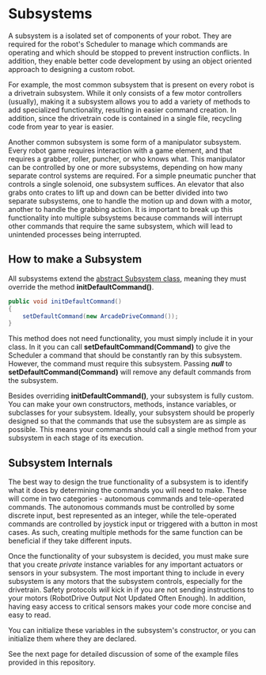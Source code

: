 # Subsystems

A subsystem is a isolated set of components of your robot. They are required for the robot's Scheduler to manage which commands are operating and which should be stopped to prevent instruction conflicts. In addition, they enable better code development by using an object oriented approach to designing a custom robot.

For example, the most common subsystem that is present on every robot is a drivetrain subsystem. While it only consists of a few motor controllers (usually), making it a subsystem allows you to add a variety of methods to add specialized functionality, resulting in easier command creation. In addition, since the drivetrain code is contained in a single file, recycling code from year to year is easier.

Another common subsystem is some form of a manipulator subsystem. Every robot game requires interaction with a game element, and that requires a grabber, roller, puncher, or who knows what. This manipulator can be controlled by one or more subsystems, depending on how many separate control systems are required. For a simple pneumatic puncher that controls a single solenoid, one subsystem suffices. An elevator that also grabs onto crates to lift up and down can be better divided into two separate subsystems, one to handle the motion up and down with a motor, another to handle the grabbing action. It is important to break up this functionality into multiple subsystems because commands will interrupt other commands that require the same subsystem, which will lead to unintended processes being interrupted.

## How to make a Subsystem

All subsystems extend the [abstract Subsystem class](http://first.wpi.edu/FRC/roborio/release/docs/java/edu/wpi/first/wpilibj/command/Subsystem.html), meaning they must override the method **initDefaultCommand()**.

```java
public void initDefaultCommand()
{
    setDefaultCommand(new ArcadeDriveCommand());
}
```

This method does not need functionality, you must simply include it in your class. In it you can call **setDefaultCommand(Command)** to give the Scheduler a command that should be constantly ran by this subsystem. However, the command must require this subsystem. Passing ***null*** to **setDefaultCommand(Command)** will remove any default commands from
the subsystem.

Besides overriding **initDefaultCommand()**, your subsystem is fully custom. You can make your own constructors, methods, instance variables, or subclasses for your subsystem. Ideally, your subsystem should be properly designed so that the commands that use the subsystem are as simple as possible. This means your commands should call a single method from your subsystem in each stage of its execution.

## Subsystem Internals

The best way to design the true functionality of a subsystem is to identify what it does by determining the commands you will need to make. These will come in two categories - autonomous commands and tele-operated commands. The autonomous commands must be controlled by some discrete input, best represented as an integer, while the tele-operated commands are controlled by joystick input or triggered with a button in most cases. As such, creating multiple methods for the same function can be beneficial if they take different inputs.

Once the functionality of your subsystem is decided, you must make sure that you create *private* instance variables for any important actuators or sensors in your subsystem. The most important thing to include in every subsystem is any motors that the subsystem controls, especially for the drivetrain. Safety protocols *will* kick in if you are not sending instructions to your motors (RobotDrive Output Not Updated Often Enough). In addition, having easy access to critical sensors makes your code more concise and easy to read.

You can initialize these variables in the subsystem's constructor, or you can initialize them where they are declared.

See the next page for detailed discussion of some of the example files provided in this repository.
